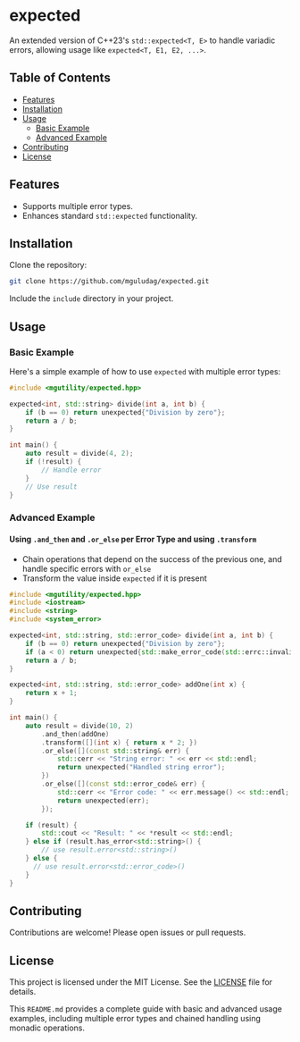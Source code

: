 # expected

An extended version of C++23's `std::expected<T, E>` to handle variadic errors, allowing usage like `expected<T, E1, E2, ...>`.

## Table of Contents
- [Features](#features)
- [Installation](#installation)
- [Usage](#usage)
  - [Basic Example](#basic-example)
  - [Advanced Example](#advanced-example)
- [Contributing](#contributing)
- [License](#license)

## Features
- Supports multiple error types.
- Enhances standard `std::expected` functionality.

## Installation
Clone the repository:
```sh
git clone https://github.com/mguludag/expected.git
```
Include the `include` directory in your project.

## Usage

### Basic Example
Here's a simple example of how to use `expected` with multiple error types:
```cpp
#include <mgutility/expected.hpp>

expected<int, std::string> divide(int a, int b) {
    if (b == 0) return unexpected{"Division by zero"};
    return a / b;
}

int main() {
    auto result = divide(4, 2);
    if (!result) {
        // Handle error
    }
    // Use result
}
```

### Advanced Example


#### Using `.and_then` and `.or_else` per Error Type and using `.transform`
* Chain operations that depend on the success of the previous one, and handle specific errors with `or_else`
* Transform the value inside `expected` if it is present
```cpp
#include <mgutility/expected.hpp>
#include <iostream>
#include <string>
#include <system_error>

expected<int, std::string, std::error_code> divide(int a, int b) {
    if (b == 0) return unexpected{"Division by zero"};
    if (a < 0) return unexpected{std::make_error_code(std::errc::invalid_argument)};
    return a / b;
}

expected<int, std::string, std::error_code> addOne(int x) {
    return x + 1;
}

int main() {
    auto result = divide(10, 2)
        .and_then(addOne)
        .transform([](int x) { return x * 2; })
        .or_else([](const std::string& err) {
            std::cerr << "String error: " << err << std::endl;
            return unexpected("Handled string error");
        })
        .or_else([](const std::error_code& err) {
            std::cerr << "Error code: " << err.message() << std::endl;
            return unexpected(err);
        });

    if (result) {
        std::cout << "Result: " << *result << std::endl;
    } else if (result.has_error<std::string>() {
        // use result.error<std::string>()
    } else {
      // use result.error<std::error_code>()
    }
}
```

## Contributing
Contributions are welcome! Please open issues or pull requests.

## License
This project is licensed under the MIT License. See the [LICENSE](LICENSE) file for details.

This `README.md` provides a complete guide with basic and advanced usage examples, including multiple error types and chained handling using monadic operations.

